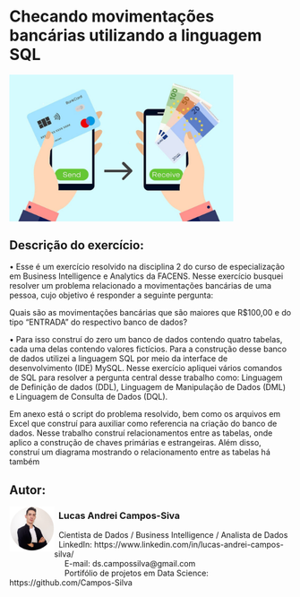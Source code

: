 # Checando movimentações bancárias utilizando a linguagem SQL

<img  src="https://raw.githubusercontent.com/Campos-Silva/sql_movimentacoes_bancarias/main/capa.jpg" width="400" alt="cognitiveclass.ai logo" align="center" /> 

## Descrição do exercício:

•	Esse é um exercício resolvido na disciplina 2 do curso de especialização em Business Intelligence e Analytics da FACENS. Nesse exercício busquei resolver um problema relacionado a movimentações bancárias de uma pessoa, cujo objetivo é responder a seguinte pergunta:

Quais são as movimentações bancárias que são maiores que R$100,00 e do tipo “ENTRADA” do respectivo banco de dados?

•	Para isso construí do zero um banco de dados contendo quatro tabelas, cada uma delas contendo valores fictícios. Para a construção desse banco de dados utilizei a linguagem SQL por meio da interface de desenvolvimento (IDE) MySQL. Nesse exercício apliquei vários comandos de SQL para resolver a pergunta central desse trabalho como: Linguagem de Definição de dados (DDL), Linguagem de Manipulação de Dados (DML) e Linguagem de Consulta de Dados (DQL).

Em anexo está o script do problema resolvido, bem como os arquivos em Excel que construí para auxiliar como referencia na criação do banco de dados. Nesse trabalho construí relacionamentos entre as tabelas, onde aplico a construção de chaves primárias e estrangeiras. Além disso, construí um diagrama mostrando o relacionamento entre as tabelas há também 


## Autor:

<img  src="https://raw.githubusercontent.com/Campos-Silva/Campos-Silva/main/perfil_lucas_andrei_campos_silva.png" width="80" alt="cognitiveclass.ai logo" align="left" /> 

### &nbsp;&nbsp;Lucas Andrei Campos-Siva

<p>
&nbsp;&nbsp;Cientista de Dados / Business Intelligence / Analista de Dados<br/>
&nbsp;&nbsp;LinkedIn: https://www.linkedin.com/in/lucas-andrei-campos-silva/<br/>
&nbsp;&nbsp;&nbsp;&nbsp;&nbsp;&nbsp;&nbsp;&nbsp;&nbsp;&nbsp;&nbsp;&nbsp;&nbsp;&nbsp;&nbsp;&nbsp;&nbsp;&nbsp;&nbsp;&nbsp;&nbsp;&nbsp;&nbsp;&nbsp;&nbsp;E-mail: ds.campossilva@gmail.com<br/>
&nbsp;&nbsp;&nbsp;&nbsp;&nbsp;&nbsp;&nbsp;&nbsp;&nbsp;&nbsp;&nbsp;&nbsp;&nbsp;&nbsp;&nbsp;&nbsp;&nbsp;&nbsp;&nbsp;&nbsp;&nbsp;&nbsp;&nbsp;&nbsp;&nbsp;Portifólio de projetos em Data Science: https://github.com/Campos-Silva
</p>


